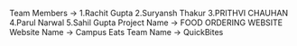  Team Members -> 1.Rachit Gupta
                2.Suryansh Thakur
                3.PRITHVI CHAUHAN
                4.Parul Narwal
                5.Sahil Gupta
Project Name -> FOOD ORDERING WEBSITE 
Website Name -> Campus Eats
Team Name -> QuickBites
